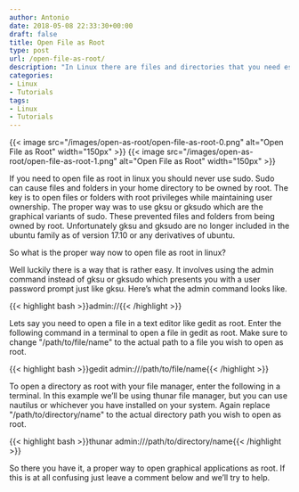 ```yaml
---
author: Antonio
date: 2018-05-08 22:33:30+00:00
draft: false
title: Open File as Root
type: post
url: /open-file-as-root/
description: "In Linux there are files and directories that you need escalated permissions to open as root. There is however, a right and wrong way of opening files and directories as root. Follow this tutorial to learn how to open as root."
categories:
- Linux
- Tutorials
tags:
- Linux
- Tutorials
---
```


{{< image src="/images/open-as-root/open-file-as-root-0.png" alt="Open File as Root" width="150px" >}}
{{< image src="/images/open-as-root/open-file-as-root-1.png" alt="Open File as Root" width="150px" >}}

If you need to open file as root in linux you should never use sudo. Sudo can cause files and folders in your home directory to be owned by root. The key is to open files or folders with root privileges while maintaining user ownership. The proper way was to use gksu or gksudo which are the graphical variants of sudo. These prevented files and folders from being owned by root. Unfortunately gksu and gksudo are no longer included in the ubuntu family as of version 17.10 or any derivatives of ubuntu.

<!--more-->

So what is the proper way now to open file as root in linux?

Well luckily there is a way that is rather easy. It involves using the admin command instead of gksu or gksudo which presents you with a user password prompt just like gksu. Here’s what the admin command looks like.

{{< highlight bash >}}admin://{{< /highlight >}}

Lets say you need to open a file in a text editor like gedit as root. Enter the following command in a terminal to open a file in gedit as root. Make sure to change "/path/to/file/name" to the actual path to a file you wish to open as root.

{{< highlight bash >}}gedit admin:///path/to/file/name{{< /highlight >}}

To open a directory as root with your file manager, enter the following in a terminal. In this example we’ll be using thunar file manager, but you can use nautilus or whichever you have installed on your system. Again replace "/path/to/directory/name" to the actual directory path you wish to open as root.

{{< highlight bash >}}thunar admin:///path/to/directory/name{{< /highlight >}}

So there you have it, a proper way to open graphical applications as root. If this is at all confusing just leave a comment below and we’ll try to help.
